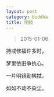 ```yaml
---
layout: post
category: buddha
title: 明镜
---
```


> 2015-01-06

持戒修福许多时，

梦里依旧争执心。

一片明镜勤拂拭，

如如不动不染尘。